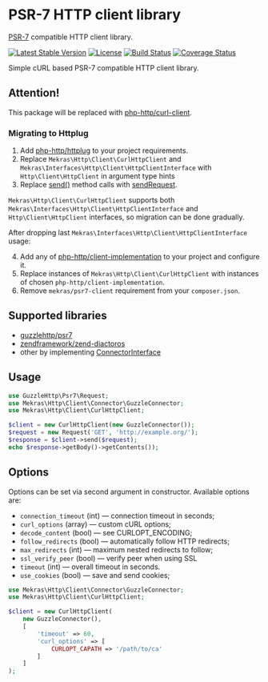 # PSR-7 HTTP client library

[PSR-7](http://www.php-fig.org/psr/psr-7/) compatible HTTP client library.

[![Latest Stable Version](https://poser.pugx.org/mekras/psr7-client/v/stable.png)](https://packagist.org/packages/mekras/psr7-client)
[![License](https://poser.pugx.org/mekras/psr7-client/license.png)](https://packagist.org/packages/mekras/psr7-client)
[![Build Status](https://travis-ci.org/mekras/psr7-client.svg?branch=master)](https://travis-ci.org/mekras/psr7-client)
[![Coverage Status](https://coveralls.io/repos/mekras/psr7-client/badge.png?branch=master)](https://coveralls.io/r/mekras/psr7-client?branch=master)

Simple cURL based PSR-7 compatible HTTP client library.

## Attention!

This package will be replaced with [php-http/curl-client](https://github.com/php-http/curl-client).

### Migrating to Httplug

1. Add [php-http/httplug](https://packagist.org/packages/php-http/httplug) to your project
   requirements.
2. Replace `Mekras\Http\Client\CurlHttpClient` and `Mekras\Interfaces\Http\Client\HttpClientInterface`
   with `Http\Client\HttpClient` in argument type hints
3. Replace [send()](https://github.com/mekras/interfaces/blob/v3.3/lib/Http/Client/HttpClientInterface.php#L37)
   method calls with [sendRequest](https://github.com/php-http/httplug/blob/v1.0.0-alpha2/src/HttpClient.php#L26).

`Mekras\Http\Client\CurlHttpClient` supports both `Mekras\Interfaces\Http\Client\HttpClientInterface`
and `Http\Client\HttpClient` interfaces, so migration can be done gradually.  

After dropping last `Mekras\Interfaces\Http\Client\HttpClientInterface` usage:
 
4. Add any of [php-http/client-implementation](https://packagist.org/providers/php-http/client-implementation)
   to your project and configure it.
5. Replace instances of `Mekras\Http\Client\CurlHttpClient` with instances of chosen
   `php-http/client-implementation`.
5. Remove `mekras/psr7-client` requirement from your `composer.json`.

## Supported libraries

* [guzzlehttp/psr7](https://github.com/guzzle/psr7)
* [zendframework/zend-diactoros](https://github.com/zendframework/zend-diactoros)
* other by implementing [ConnectorInterface](src/Connector/ConnectorInterface.php)

## Usage

```php
use GuzzleHttp\Psr7\Request;
use Mekras\Http\Client\Connector\GuzzleConnector;
use Mekras\Http\Client\CurlHttpClient;

$client = new CurlHttpClient(new GuzzleConnector());
$request = new Request('GET', 'http://example.org/');
$response = $client->send($request);
echo $response->getBody()->getContents());
```

## Options

Options can be set via second argument in constructor. Available options are:

* `connection_timeout` (int) —  connection timeout in seconds;
* `curl_options` (array) —  custom cURL options;
* `decode_content` (bool) — see CURLOPT_ENCODING;
* `follow_redirects` (bool) — automatically follow HTTP redirects;
* `max_redirects` (int) — maximum nested redirects to follow;
* `ssl_verify_peer` (bool) — verify peer when using SSL
* `timeout` (int) —  overall timeout in seconds.
* `use_cookies` (bool) — save and send cookies;

```php
use Mekras\Http\Client\Connector\GuzzleConnector;
use Mekras\Http\Client\CurlHttpClient;

$client = new CurlHttpClient(
    new GuzzleConnector(),
    [
        'timeout' => 60,
        'curl_options' => [
            CURLOPT_CAPATH => '/path/to/ca'
        ]
    ]
);
```
